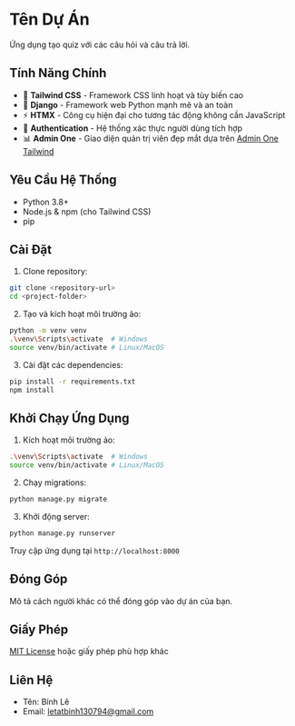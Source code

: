 # Tên Dự Án

Ứng dụng tạo quiz với các câu hỏi và câu trả lời.

## Tính Năng Chính

- 🎨 **Tailwind CSS** - Framework CSS linh hoạt và tùy biến cao
- 🐍 **Django** - Framework web Python mạnh mẽ và an toàn
- ⚡ **HTMX** - Công cụ hiện đại cho tương tác động không cần JavaScript
- 🔐 **Authentication** - Hệ thống xác thực người dùng tích hợp
- 📊 **Admin One** - Giao diện quản trị viên đẹp mắt dựa trên [Admin One Tailwind](https://github.com/justboil/admin-one-tailwind)

## Yêu Cầu Hệ Thống

- Python 3.8+
- Node.js & npm (cho Tailwind CSS)
- pip

## Cài Đặt

1. Clone repository:
```bash
git clone <repository-url>
cd <project-folder>
```

2. Tạo và kích hoạt môi trường ảo:
```bash
python -m venv venv
.\venv\Scripts\activate  # Windows
source venv/bin/activate # Linux/MacOS
```

3. Cài đặt các dependencies:
```bash
pip install -r requirements.txt
npm install
```

## Khởi Chạy Ứng Dụng

1. Kích hoạt môi trường ảo:
```bash
.\venv\Scripts\activate  # Windows
source venv/bin/activate # Linux/MacOS
```

2. Chạy migrations:
```bash
python manage.py migrate
```

3. Khởi động server:
```bash
python manage.py runserver
```

Truy cập ứng dụng tại `http://localhost:8000`


## Đóng Góp

Mô tả cách người khác có thể đóng góp vào dự án của bạn.

## Giấy Phép

[MIT License](LICENSE) hoặc giấy phép phù hợp khác

## Liên Hệ

- Tên: Bính Lê
- Email: letatbinh130794@gmail.com

